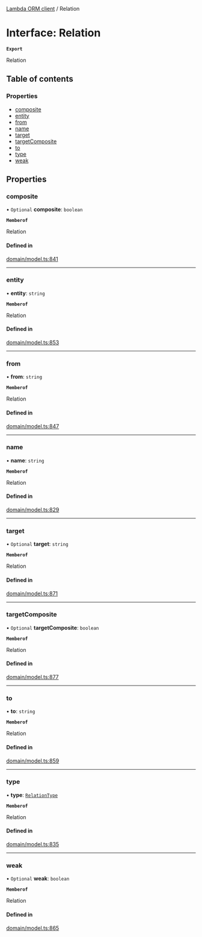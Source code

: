[Lambda ORM client](../README.md) / Relation

# Interface: Relation

**`Export`**

Relation

## Table of contents

### Properties

- [composite](Relation.md#composite)
- [entity](Relation.md#entity)
- [from](Relation.md#from)
- [name](Relation.md#name)
- [target](Relation.md#target)
- [targetComposite](Relation.md#targetcomposite)
- [to](Relation.md#to)
- [type](Relation.md#type)
- [weak](Relation.md#weak)

## Properties

### composite

• `Optional` **composite**: `boolean`

**`Memberof`**

Relation

#### Defined in

[domain/model.ts:841](https://github.com/FlavioLionelRita/lambdaorm-client-node/blob/188ce61/src/lib/domain/model.ts#L841)

___

### entity

• **entity**: `string`

**`Memberof`**

Relation

#### Defined in

[domain/model.ts:853](https://github.com/FlavioLionelRita/lambdaorm-client-node/blob/188ce61/src/lib/domain/model.ts#L853)

___

### from

• **from**: `string`

**`Memberof`**

Relation

#### Defined in

[domain/model.ts:847](https://github.com/FlavioLionelRita/lambdaorm-client-node/blob/188ce61/src/lib/domain/model.ts#L847)

___

### name

• **name**: `string`

**`Memberof`**

Relation

#### Defined in

[domain/model.ts:829](https://github.com/FlavioLionelRita/lambdaorm-client-node/blob/188ce61/src/lib/domain/model.ts#L829)

___

### target

• `Optional` **target**: `string`

**`Memberof`**

Relation

#### Defined in

[domain/model.ts:871](https://github.com/FlavioLionelRita/lambdaorm-client-node/blob/188ce61/src/lib/domain/model.ts#L871)

___

### targetComposite

• `Optional` **targetComposite**: `boolean`

**`Memberof`**

Relation

#### Defined in

[domain/model.ts:877](https://github.com/FlavioLionelRita/lambdaorm-client-node/blob/188ce61/src/lib/domain/model.ts#L877)

___

### to

• **to**: `string`

**`Memberof`**

Relation

#### Defined in

[domain/model.ts:859](https://github.com/FlavioLionelRita/lambdaorm-client-node/blob/188ce61/src/lib/domain/model.ts#L859)

___

### type

• **type**: [`RelationType`](../enums/RelationType.md)

**`Memberof`**

Relation

#### Defined in

[domain/model.ts:835](https://github.com/FlavioLionelRita/lambdaorm-client-node/blob/188ce61/src/lib/domain/model.ts#L835)

___

### weak

• `Optional` **weak**: `boolean`

**`Memberof`**

Relation

#### Defined in

[domain/model.ts:865](https://github.com/FlavioLionelRita/lambdaorm-client-node/blob/188ce61/src/lib/domain/model.ts#L865)
